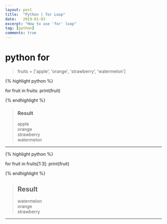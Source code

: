 ```yaml
---
layout: post
title:  "Python | for Loop"
date:   2019-01-03
excerpt: "How to use 'for' loop"
tag: [python]
comments: true
---
```


# python for


> fruits = ['apple', 'orange', 'strawberry', 'watermelon']

{% highlight python %}

for fruit in fruits:
    print(fruit)

{% endhighlight %}

> ### Result
> apple  
> orange  
> strawberry  
> watermelon  

---

{% highlight python %}

for fruit in fruits[1:3]:
    print(fruit)

{% endhighlight %}

> ## Result
> watermelon  
> orange  
> strawberry  

---

{% highlight python %}

for fruit in fruits:
    if fruit == 'strawberry':
        print('{} - favorite'.format(fruit))
        break
    else:
        print(fruit)

{% endhighlight %}

> ### Result
> apple  
> orange  
> strawberry - favorite  




